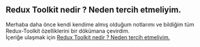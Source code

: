 ## Redux Toolkit nedir ? Neden tercih etmeliyim.
Merhaba daha önce kendi kendime almış olduğum notlarımı ve bildiğim tüm Redux-Toolkit özelliklerini bir dökümana çevirdim.
<br>İçeriğe ulaşmak için   [Redux Toolkit nedir ? Neden tercih etmeliyim.](https://kubilaybozak.medium.com/redux-toolkit-nedir-neden-tercih-etmeliyim-36d784e785f8)

